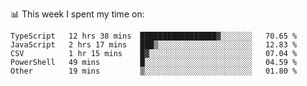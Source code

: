 📊 This week I spent my time on:
<!--START_SECTION:waka-->

```text
TypeScript   12 hrs 38 mins  █████████████████▓░░░░░░░   70.65 %
JavaScript   2 hrs 17 mins   ███▒░░░░░░░░░░░░░░░░░░░░░   12.83 %
CSV          1 hr 15 mins    █▓░░░░░░░░░░░░░░░░░░░░░░░   07.04 %
PowerShell   49 mins         █░░░░░░░░░░░░░░░░░░░░░░░░   04.59 %
Other        19 mins         ▒░░░░░░░░░░░░░░░░░░░░░░░░   01.80 %
```

<!--END_SECTION:waka-->

